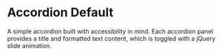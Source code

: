 # Accordion Default

A simple accordion built with accessibility in mind. Each accordion panel provides a title and formatted text content, which is toggled with a jQuery slide animation.
